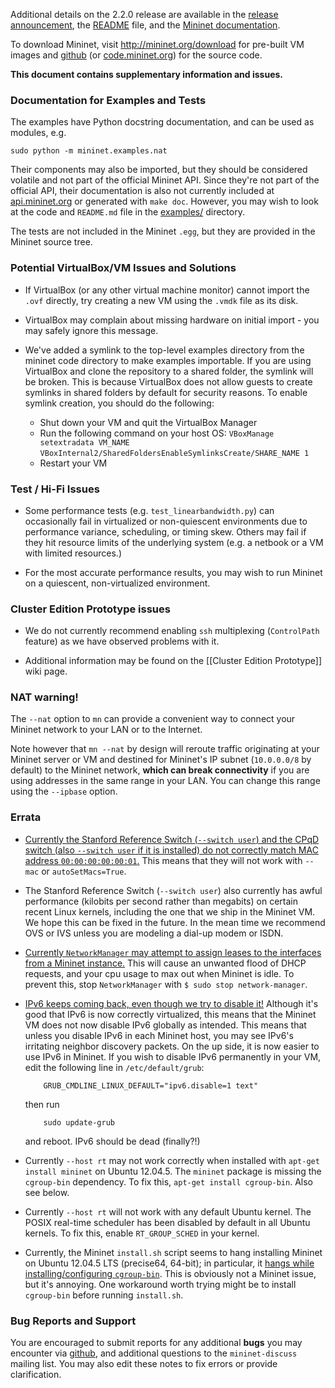 Additional details on the 2.2.0 release are available in the
[release announcement](http://mininet.org/blog), the 
[README](https://github.com/mininet/mininet/tree/2.2.0/README.md) file,
and the [Mininet documentation](http://docs.mininet.org).

To download Mininet, visit http://mininet.org/download for pre-built
VM images and [github](https://github.com/mininet/mininet)
(or [code.mininet.org](http://code.mininet.org)) for the source code.

**This document contains supplementary information and issues.**

### Documentation for Examples and Tests

The examples have Python docstring documentation, and can be used as modules, e.g.

    sudo python -m mininet.examples.nat

Their components may also be imported, but they should be considered volatile and not part of the official Mininet API. Since they're not part of the official API, their documentation is also not currently included at [api.mininet.org](http://api.mininet.org) or generated with `make doc`. However, you may wish to look at the code and `README.md` file in the [examples/](https://github.com/mininet/mininet/tree/2.2.0rc1/examples) directory.

The tests are not included in the Mininet `.egg`, but they are provided in the Mininet source tree.

### Potential VirtualBox/VM Issues and Solutions

* If VirtualBox (or any other virtual machine monitor) cannot import the `.ovf` directly, try creating a new VM using the `.vmdk` file as its disk.

* VirtualBox may complain about missing hardware on initial import - you may safely ignore this message.

* We've added a symlink to the top-level examples directory from the mininet code directory to make examples importable. If you are using VirtualBox and clone the repository to a shared folder, the symlink will be broken. This is because VirtualBox does not allow guests to create symlinks in shared folders by default for security reasons. To enable symlink creation, you should do the following:
    - Shut down your VM and quit the VirtualBox Manager
    - Run the following command on your host OS: 
        `VBoxManage setextradata VM_NAME`
        `VBoxInternal2/SharedFoldersEnableSymlinksCreate/SHARE_NAME 1`
    - Restart your VM

### Test / Hi-Fi Issues

* Some performance tests (e.g. `test_linearbandwidth.py`) can occasionally fail in virtualized or non-quiescent environments due to performance variance, scheduling, or timing skew. Others may fail if they hit resource limits of the underlying system (e.g. a netbook or a VM with limited resources.)

* For the most accurate performance results, you may wish to run Mininet on a quiescent, non-virtualized environment.

### Cluster Edition Prototype issues

* We do not currently recommend enabling `ssh` multiplexing (`ControlPath` feature) as we have observed problems with it.

* Additional information may be found on the [[Cluster Edition Prototype]] wiki page.

### NAT warning!

The `--nat` option to `mn` can provide a convenient way to connect your Mininet network to your LAN or to the Internet.

Note however that `mn --nat` by design will reroute traffic originating at your Mininet server or VM
and destined for
Mininet's IP subnet (`10.0.0.0/8` by default) to the Mininet network, **which can break connectivity**
if you are using addresses in the same range in your LAN. You can change this range using the `--ipbase` option. 

### Errata

 * [Currently the Stanford Reference Switch (`--switch user`) and the CPqD switch (also `--switch user` if it is installed) do not correctly match MAC address `00:00:00:00:00:01`.](https://github.com/mininet/mininet/issues/156) This means that they will not work with `--mac` or `autoSetMacs=True`.

 * The Stanford Reference Switch (`--switch user`) also currently has awful performance (kilobits per second rather than megabits) on certain recent Linux kernels, including the one that we ship in the Mininet VM. We hope this can be fixed in the future. In the mean time we recommend OVS or IVS unless you are modeling a dial-up modem or ISDN.

 * [Currently `NetworkManager` may attempt to assign leases to the interfaces from a Mininet instance.](https://github.com/mininet/mininet/issues/228) This will cause an unwanted flood of DHCP requests, and your cpu usage to max out when Mininet is idle. To prevent this, stop `NetworkManager` with `$ sudo stop network-manager`.

 * [IPv6 keeps coming back, even though we try to disable it!](https://github.com/mininet/mininet/issues/454) Although it's good that IPv6 is now correctly virtualized, this means that the Mininet VM does not now disable IPv6 globally as intended. This means that unless you disable IPv6 in each Mininet host, you may see IPv6's irritating neighbor discovery packets. On the up side, it is now easier to use IPv6 in Mininet. If you wish to disable IPv6
permanently in your VM, edit the following line in `/etc/default/grub`:

           GRUB_CMDLINE_LINUX_DEFAULT="ipv6.disable=1 text"

   then run

           sudo update-grub

   and reboot. IPv6 should be dead (finally?!)


 * Currently `--host rt` may not work correctly when installed with `apt-get install mininet` on Ubuntu 12.04.5. The `mininet` package is missing the `cgroup-bin` dependency. To fix this, `apt-get install cgroup-bin`. Also see below.

 * Currently `--host rt` will not work with any default Ubuntu kernel. The POSIX real-time scheduler has been disabled by default in all Ubuntu kernels. To fix this, enable `RT_GROUP_SCHED` in your kernel.

 * Currently, the Mininet `install.sh` script seems to hang installing Mininet on Ubuntu 12.04.5 LTS (precise64, 64-bit); in particular, it [hangs while installing/configuring `cgroup-bin`](https://github.com/mininet/mininet/issues/459). This is obviously not a Mininet issue, but it's annoying. One workaround worth trying might be to install `cgroup-bin` before running `install.sh`.

### Bug Reports and Support

You are encouraged to submit reports for any additional **bugs** you may
encounter via [github](https://github.com/mininet/mininet/issues),
and additional questions to the `mininet-discuss` mailing list. You may
also edit these notes to fix errors or provide clarification.